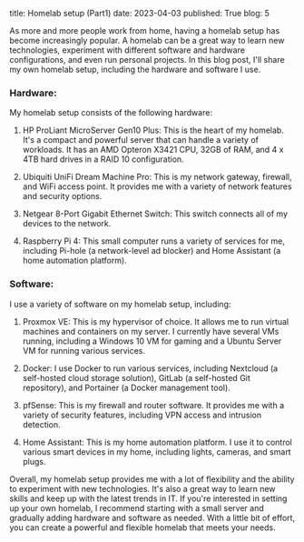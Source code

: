 title: Homelab setup (Part1)
date: 2023-04-03
published: True
blog: 5


As more and more people work from home, having a homelab setup has become increasingly popular. A homelab can be a great way to learn new technologies, experiment with different software and hardware configurations, and even run personal projects. In this blog post, I'll share my own homelab setup, including the hardware and software I use.

### Hardware: 
My homelab setup consists of the following hardware:

1.  HP ProLiant MicroServer Gen10 Plus: This is the heart of my homelab. It's a compact and powerful server that can handle a variety of workloads. It has an AMD Opteron X3421 CPU, 32GB of RAM, and 4 x 4TB hard drives in a RAID 10 configuration.
    
2.  Ubiquiti UniFi Dream Machine Pro: This is my network gateway, firewall, and WiFi access point. It provides me with a variety of network features and security options.
    
3.  Netgear 8-Port Gigabit Ethernet Switch: This switch connects all of my devices to the network.
    
4.  Raspberry Pi 4: This small computer runs a variety of services for me, including Pi-hole (a network-level ad blocker) and Home Assistant (a home automation platform).
    

### Software: 
I use a variety of software on my homelab setup, including:

1.  Proxmox VE: This is my hypervisor of choice. It allows me to run virtual machines and containers on my server. I currently have several VMs running, including a Windows 10 VM for gaming and a Ubuntu Server VM for running various services.
    
2.  Docker: I use Docker to run various services, including Nextcloud (a self-hosted cloud storage solution), GitLab (a self-hosted Git repository), and Portainer (a Docker management tool).
    
3.  pfSense: This is my firewall and router software. It provides me with a variety of security features, including VPN access and intrusion detection.
    
4.  Home Assistant: This is my home automation platform. I use it to control various smart devices in my home, including lights, cameras, and smart plugs.
    

Overall, my homelab setup provides me with a lot of flexibility and the ability to experiment with new technologies. It's also a great way to learn new skills and keep up with the latest trends in IT. If you're interested in setting up your own homelab, I recommend starting with a small server and gradually adding hardware and software as needed. With a little bit of effort, you can create a powerful and flexible homelab that meets your needs.
